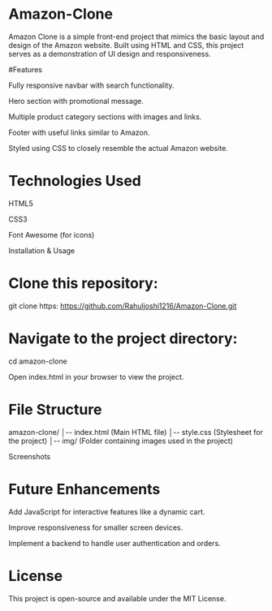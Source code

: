 # Amazon-Clone

Amazon Clone is a simple front-end project that mimics the basic layout and design of the Amazon website. Built using HTML and CSS, this project serves as a demonstration of UI design and responsiveness.

#Features

Fully responsive navbar with search functionality.

Hero section with promotional message.

Multiple product category sections with images and links.

Footer with useful links similar to Amazon.

Styled using CSS to closely resemble the actual Amazon website.

# Technologies Used

HTML5

CSS3

Font Awesome (for icons)

Installation & Usage

# Clone this repository:

git clone https: https://github.com/Rahuljoshi1216/Amazon-Clone.git

# Navigate to the project directory:

cd amazon-clone

Open index.html in your browser to view the project.

# File Structure

amazon-clone/
│-- index.html  (Main HTML file)
│-- style.css   (Stylesheet for the project)
│-- img/        (Folder containing images used in the project)

Screenshots



# Future Enhancements

Add JavaScript for interactive features like a dynamic cart.

Improve responsiveness for smaller screen devices.

Implement a backend to handle user authentication and orders.

# License

This project is open-source and available under the MIT License.

